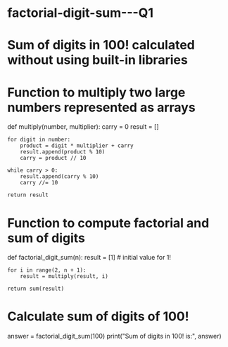 # factorial-digit-sum---Q1
# Sum of digits in 100! calculated without using built-in libraries

# Function to multiply two large numbers represented as arrays
def multiply(number, multiplier):
    carry = 0
    result = []

    for digit in number:
        product = digit * multiplier + carry
        result.append(product % 10)
        carry = product // 10

    while carry > 0:
        result.append(carry % 10)
        carry //= 10

    return result

# Function to compute factorial and sum of digits
def factorial_digit_sum(n):
    result = [1]  # initial value for 1!

    for i in range(2, n + 1):
        result = multiply(result, i)

    return sum(result)

# Calculate sum of digits of 100!
answer = factorial_digit_sum(100)
print("Sum of digits in 100! is:", answer)

